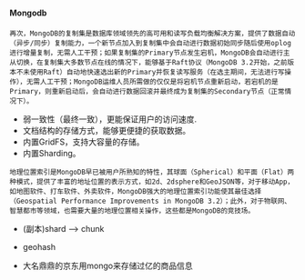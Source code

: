#### Mongodb

```
再次，MongoDB的复制集是数据库领域领先的高可用和读写负载均衡解决方案，提供了数据自动（异步/同步）复制能力，一个新节点加入到复制集中会自动进行数据初始同步随后使用oplog进行增量复制，无需人工干预；如果复制集的Primary节点发生宕机，MongoDB会自动进行主从切换，在复制集大多数节点在线的情况下，能够基于Raft协议（MongoDB 3.2开始，之前版本不未使用Raft）自动地快速选出新的Primary并恢复读写服务（在选主期间，无法进行写操作），无需人工干预；MongoDB运维人员所需做的仅仅是将宕机节点重新启动，若宕机的是Primary，则重新启动后，会自动进行数据回滚并最终成为复制集的Secondary节点（正常情况下）。

```
- 弱一致性（最终一致），更能保证用户的访问速度.
- 文档结构的存储方式，能够更便捷的获取数据。
- 内置GridFS，支持大容量的存储。
- 内置Sharding。

```
地理位置索引是MongoDB早已被用户所熟知的特性，其球面（Spherical）和平面（Flat）两种模式，提供了丰富的地址位置的表示方式，如2d、2dsphere和GeoJSON等，对于移动App，如地图软件、打车软件、外卖软件，MongoDB强大的地理位置索引功能使其最佳选择（Geospatial Performance Improvements in MongoDB 3.2）；此外，对于物联网、智慧都市等领域，也需要大量的地理位置相关操作，这些都是MongoDB的竞技场。

```

- (副本)shard --> chunk
- geohash


- 大名鼎鼎的京东用mongo来存储过亿的商品信息
